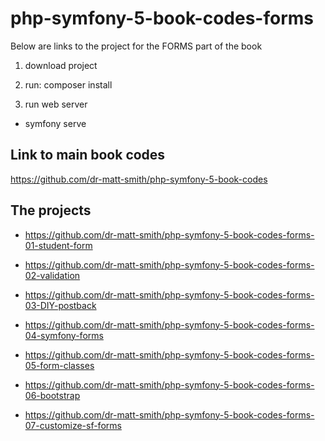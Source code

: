 # php-symfony-5-book-codes-forms

Below are links to the project for the FORMS part of the book

1. download project

1. run: composer install

1. run web server

  - symfony serve

## Link to main book codes

https://github.com/dr-matt-smith/php-symfony-5-book-codes

## The projects

- https://github.com/dr-matt-smith/php-symfony-5-book-codes-forms-01-student-form

- https://github.com/dr-matt-smith/php-symfony-5-book-codes-forms-02-validation

- https://github.com/dr-matt-smith/php-symfony-5-book-codes-forms-03-DIY-postback

- https://github.com/dr-matt-smith/php-symfony-5-book-codes-forms-04-symfony-forms

- https://github.com/dr-matt-smith/php-symfony-5-book-codes-forms-05-form-classes

- https://github.com/dr-matt-smith/php-symfony-5-book-codes-forms-06-bootstrap

- https://github.com/dr-matt-smith/php-symfony-5-book-codes-forms-07-customize-sf-forms

